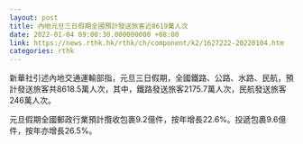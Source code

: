 ```yaml
---
layout: post
title: 內地元旦三日假期全國預計發送旅客近8619萬人次
date: 2022-01-04 09:00:30.000000000 +08:00
link: https://news.rthk.hk/rthk/ch/component/k2/1627222-20220104.htm
categories: rthk
---
```


新華社引述內地交通運輸部指，元旦三日假期，全國鐵路、公路、水路、民航，預計發送旅客共8618.5萬人次，其中，鐵路發送旅客2175.7萬人次，民航發送旅客246萬人次。

元旦假期全國郵政行業預計攬收包裹9.2億件，按年增長22.6%。投遞包裹9.6億件，按年亦增長26.5%。
